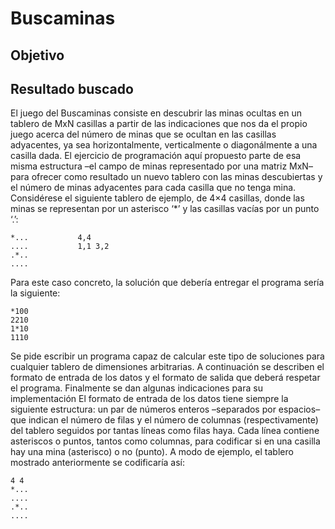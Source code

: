 Buscaminas
==========

## Objetivo

## Resultado buscado
El juego del Buscaminas consiste en descubrir las minas ocultas en un tablero de MxN casillas a partir de las indicaciones que nos da el propio juego acerca del número de minas que se ocultan en las casillas adyacentes, ya sea horizontalmente, verticalmente o diagonálmente  a una casilla dada.
El ejercicio de programación aquí propuesto parte de esa misma estructura –el campo de minas representado por una matriz MxN– para ofrecer como resultado un nuevo tablero con las minas descubiertas y el número de minas adyacentes para cada casilla que no tenga mina.
Considérese el siguiente tablero de ejemplo, de 4×4 casillas, donde las minas se representan por un asterisco ‘*’ y las casillas vacías por un punto ‘.’:

    *...           4,4
    ....           1,1 3,2
    .*..
    ....

Para este caso concreto, la solución que debería entregar el programa sería la siguiente:

    *100
    2210
    1*10
    1110


Se pide escribir un programa capaz de calcular este tipo de soluciones para cualquier tablero de dimensiones arbitrarias. A continuación se describen el formato de entrada de los datos y el formato de salida que deberá respetar el programa. Finalmente se dan algunas indicaciones para su implementación
El formato de entrada de los datos tiene siempre la siguiente estructura: un par de números enteros –separados por espacios– que indican el número de filas y el número de columnas (respectivamente) del tablero seguidos por tantas líneas como filas haya. Cada línea contiene asteriscos o puntos, tantos como columnas, para codificar si en una casilla hay una mina (asterisco) o no (punto).
A modo de ejemplo, el tablero mostrado anteriormente se codificaría así:

    4 4
    *...
    ....
    .*..
    ....
